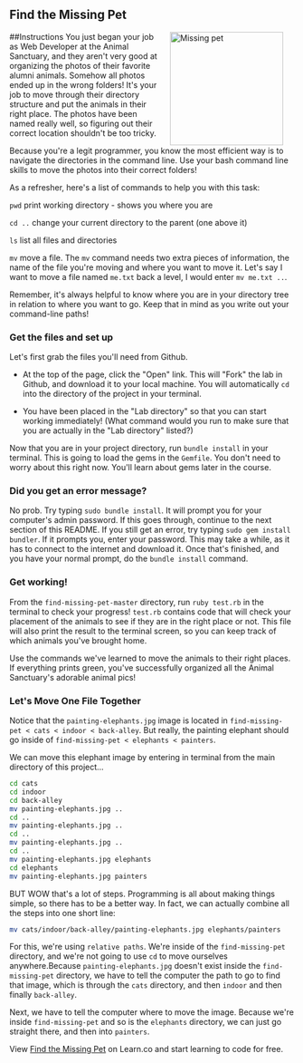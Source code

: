 ## Find the Missing Pet
##Instructions
<img src="http://www.blogcdn.com/blog.moviefone.com/media/2010/11/misterbisson.jpg" alt="Missing pet" height="200" align="right" hspace="20"> You just began your job as Web Developer at the Animal Sanctuary, and they aren't very good at organizing the photos of their favorite alumni animals. Somehow all photos ended up in the wrong folders! It's your job to move through their directory structure and put the animals in their right place. The photos have been named really well, so figuring out their correct location shouldn't be too tricky.

Because you're a legit programmer, you know the most efficient way is to navigate the directories in the command line. Use your bash command line skills to move the photos into their correct folders!

As a refresher, here's a list of commands to help you with this task:

`pwd` print working directory - shows you where you are

`cd ..` change your current directory to the parent (one above it)

`ls` list all files and directories

`mv` move a file. The `mv` command needs two extra pieces of information, the name of the file you're moving and where you want to move it. Let's say I want to move a file named `me.txt` back a level, I would enter `mv me.txt ..`.

Remember, it's always helpful to know where you are in your directory tree in relation to where you want to go. Keep that in mind as you write out your command-line paths!

### Get the files and set up
Let's first grab the files you'll need from Github.

+ At the top of the page, click the "Open" link. This will "Fork" the lab in Github, and download it to your local machine. You will automatically `cd` into the directory of the project in your terminal.

+ You have been placed in the "Lab directory" so that you can start working immediately! (What command would you run to make sure that you are actually in the "Lab directory" listed?)

Now that you are in your project directory, run `bundle install` in your terminal. This is going to load the gems in the `Gemfile`. You don't need to worry about this right now. You'll learn about gems later in the course.

### Did you get an error message?

No prob. Try typing `sudo bundle install`. It will prompt you for your computer's admin password. If this goes through, continue to the next section of this README. If you still get an error, try typing `sudo gem install bundler`. If it prompts you, enter your password. This may take a while, as it has to connect to the internet and download it. Once that's finished, and you have your normal prompt, do the `bundle install` command.

### Get working!

From the `find-missing-pet-master` directory,  run `ruby test.rb` in the terminal to check your progress! `test.rb` contains code that will check your placement of the animals to see if they are in the right place or not. This file will also print the result to the terminal screen, so you can keep track of which animals you've brought home.

Use the commands we've learned to move the animals to their right places. If everything prints green, you've successfully organized all the Animal Sanctuary's adorable animal pics!
<br>

### Let's Move One File Together

Notice that the `painting-elephants.jpg` image is located in `find-missing-pet < cats < indoor < back-alley`. But really, the painting elephant should go inside of `find-missing-pet < elephants < painters`.

We can move this elephant image by entering in terminal from the main directory of this project...

```bash
cd cats
cd indoor
cd back-alley
mv painting-elephants.jpg ..
cd ..
mv painting-elephants.jpg ..
cd ..
mv painting-elephants.jpg ..
cd ..
mv painting-elephants.jpg elephants
cd elephants
mv painting-elephants.jpg painters
```

BUT WOW that's a lot of steps. Programming is all about making things simple, so there has to be a better way. In fact, we can actually combine all the steps into one short line:

```bash
mv cats/indoor/back-alley/painting-elephants.jpg elephants/painters
```

For this, we're using `relative paths`. We're inside of the `find-missing-pet` directory, and we're not going to use `cd` to move ourselves anywhere.Because `painting-elephants.jpg` doesn't exist inside the `find-missing-pet` directory, we have to tell the computer the path to go to find that image, which is through the `cats` directory, and then `indoor` and then finally `back-alley`.

Next, we have to tell the computer where to move the image. Because we're inside `find-missing-pet` and so is the `elephants` directory, we can just go straight there, and then into `painters`.
<p data-visibility='hidden'>View <a href='https://learn.co/lessons/find-missing-pet' title='Find the Missing Pet'>Find the Missing Pet</a> on Learn.co and start learning to code for free.</p>
